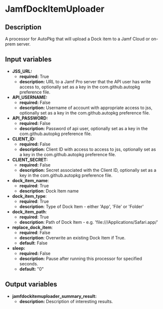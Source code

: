 # JamfDockItemUploader

## Description

A processor for AutoPkg that will upload a Dock item to a Jamf Cloud or on-prem server.

## Input variables

- **JSS_URL:**
  - **required:** True
  - **description:** URL to a Jamf Pro server that the API user has write access to, optionally set as a key in the com.github.autopkg preference file.
- **API_USERNAME:**
  - **required:** False
  - **description:** Username of account with appropriate access to jss, optionally set as a key in the com.github.autopkg preference file.
- **API_PASSWORD:**
  - **required:** False
  - **description:** Password of api user, optionally set as a key in the com.github.autopkg preference file.
- **CLIENT_ID:**
  - **required:** False
  - **description:** Client ID with access to access to jss, optionally set as a key in the com.github.autopkg preference file.
- **CLIENT_SECRET:**
  - **required:** False
  - **description:** Secret associated with the Client ID, optionally set as a key in the com.github.autopkg preference file.
- **dock_item_name**:
  - **required**: True
  - **description**: Dock Item name
- **dock_item_type**:
  - **required**: True
  - **description**: Type of Dock Item - either 'App', 'File' or 'Folder'
- **dock_item_path**:
  - **required**: True
  - **description**: Path of Dock Item - e.g. 'file:///Applications/Safari.app/'
- **replace_dock_item**:
  - **required**: False
  - **description**: Overwrite an existing Dock Item if True.
  - **default**: False
- **sleep:**
  - **required:** False
  - **description:** Pause after running this processor for specified seconds.
  - **default:** "0"

## Output variables

- **jamfdockitemuploader_summary_result:**
  - **description:** Description of interesting results.
